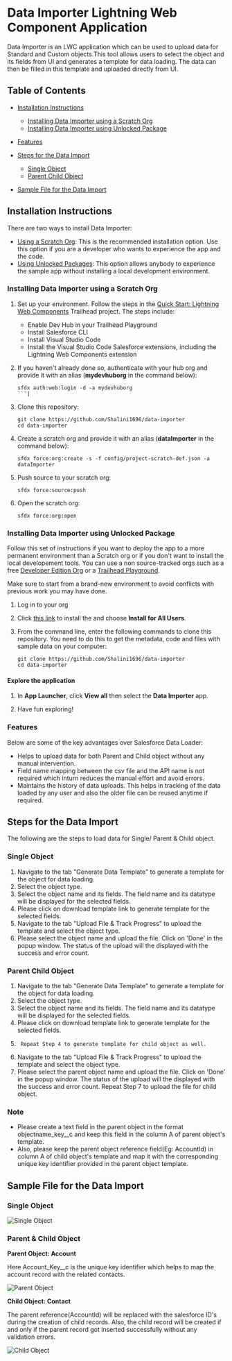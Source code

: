 # Data Importer Lightning Web Component Application

Data Importer is an LWC application which can be used to upload data for Standard and Custom objects.This tool allows users to select the object and its fields from UI and generates a template for data loading. The data can then be filled in this template and uploaded directly from UI.

## Table of Contents

-   [Installation Instructions](#installation-instructions)

    -   [Installing Data Importer using a Scratch Org](#installing-data-importer-using-a-scratch-org)
    -   [Installing Data Importer using Unlocked Package](#installing-data-importer-using-unlocked-package)

-   [Features](#features)
-   [Steps for the Data Import](#steps-for-data-loading)
	
	-	[Single Object](#single-object)
	-	[Parent Child Object](#parent-child-object)

-   [Sample File for the Data Import](#sample-file-for-the-data-import)

## Installation Instructions

There are two ways to install Data Importer:

-   [Using a Scratch Org](#installing-data-importer-using-a-scratch-org): This is the recommended installation option. Use this option if you are a developer who wants to experience the app and the code.
-   [Using Unlocked Packages](#installing-data-importer-using-unlocked-packages): This option allows anybody to experience the sample app without installing a local development environment.

### Installing Data Importer using a Scratch Org

1. Set up your environment. Follow the steps in the [Quick Start: Lightning Web Components](https://trailhead.salesforce.com/content/learn/projects/quick-start-lightning-web-components/) Trailhead project. The steps include:

    - Enable Dev Hub in your Trailhead Playground
    - Install Salesforce CLI
    - Install Visual Studio Code
    - Install the Visual Studio Code Salesforce extensions, including the Lightning Web Components extension

1. If you haven't already done so, authenticate with your hub org and provide it with an alias (**mydevhuborg** in the command below):

    ```
    sfdx auth:web:login -d -a mydevhuborg
    ```]

1. Clone this repository:

    ```
    git clone https://github.com/Shalini1696/data-importer
    cd data-importer
    ```

1. Create a scratch org and provide it with an alias (**dataImporter** in the command below):

    ```
    sfdx force:org:create -s -f config/project-scratch-def.json -a dataImporter
    ```

1. Push source to your scratch org:

    ```
    sfdx force:source:push
    ```

1. Open the scratch org:

    ```
    sfdx force:org:open
    ```
	
### Installing Data Importer using Unlocked Package

Follow this set of instructions if you want to deploy the app to a more permanent environment than a Scratch org or if you don't want to install the local developement tools. You can use a non source-tracked orgs such as a free [Developer Edition Org](https://developer.salesforce.com/signup) or a [Trailhead Playground](https://trailhead.salesforce.com/).

Make sure to start from a brand-new environment to avoid conflicts with previous work you may have done.

1. Log in to your org

1. Click [this link](https://login.salesforce.com/packaging/installPackage.apexp?p0=04t2w000009MgojAAC) to install the and choose **Install for All Users**.

1. From the command line, enter the following commands to clone this repository. You need to do this to get the metadata, code and files with sample data on your computer:

    ```
    git clone https://github.com/Shalini1696/data-importer
    cd data-importer
    ```

#### Explore the application

1. In **App Launcher**, click **View all** then select the **Data Importer** app.

1. Have fun exploring!

### Features

Below are some of the key advantages over Salesforce Data Loader:

-   Helps to upload data for both Parent and Child object without any manual intervention.
-   Field name mapping between the csv file and the API name is not required which inturn reduces the manual effort and avoid errors.
-   Maintains the history of data uploads. This helps in tracking of the data loaded by any user and also the older file can be reused anytime if required.

## Steps for the Data Import

The following are the steps to load data for Single/ Parent & Child object.

### Single Object

1.	Navigate to the tab "Generate Data Template" to generate a template for the object for data loading.
1.	Select the object type.
1.	Select the object name and its fields. The field name and its datatype will be displayed for the selected fields.
1.	Please click on download template link to generate template for the selected fields.
1.	Navigate to the tab "Upload File & Track Progress" to upload the template and select the object type.
1.	Please select the object name and upload the file. Click on 'Done' in the popup window. The status of the upload will the displayed with the success and error count.

### Parent Child Object

1.	Navigate to the tab "Generate Data Template" to generate a template for the object for data loading.
1.	Select the object type.
1.	Select the object name and its fields. The field name and its datatype will be displayed for the selected fields.
1.	Please click on download template link to generate template for the selected fields.
1.  	Repeat Step 4 to generate template for child object as well.
1.	Navigate to the tab "Upload File & Track Progress" to upload the template and select the object type.
1.	Please select the parent object name and upload the file. Click on 'Done' in the popup window. The status of the upload will the displayed with the success and error count. Repeat Step 7 to upload the file for child object.

### Note

-	Please create a text field in the parent object in the format objectname_key__c and keep this field in the column A of parent object's template.
-	Also, please keep the parent object reference field(Eg: AccountId) in column A of child object's template and map it with the corresponding unique key identifier provided in the parent object template.

## Sample File for the Data Import

### Single Object

![Single Object](https://user-images.githubusercontent.com/86902550/127331818-fb3d7d66-1931-4528-bdc2-aa4c9cef0811.PNG)

### Parent & Child Object

**Parent Object: Account**

Here Account_Key__c is the unique key identifier which helps to map the account record with the related contacts.

![Parent Object](https://user-images.githubusercontent.com/86902550/127330318-09e08953-ed92-4fdd-aa9b-9ac930e23766.PNG)

**Child Object: Contact**

The parent reference(AccountId) will be replaced with the salesforce ID's during the creation of child records. Also, the child record will be created if and only if the parent record got inserted successfully without any validation errors.

![Child Object](https://user-images.githubusercontent.com/86902550/127330345-101b2e2a-86a7-4319-ba26-94b7df3a5c00.PNG)
